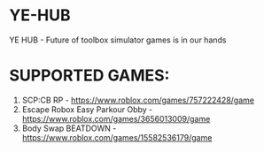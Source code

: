 # YE-HUB
YE HUB - Future of toolbox simulator games is in our hands

# SUPPORTED GAMES:
1. SCP:CB RP - https://www.roblox.com/games/757222428/game
2. Escape Robox Easy Parkour Obby - https://www.roblox.com/games/3656013009/game
3. Body Swap BEATDOWN - https://www.roblox.com/games/15582536179/game
